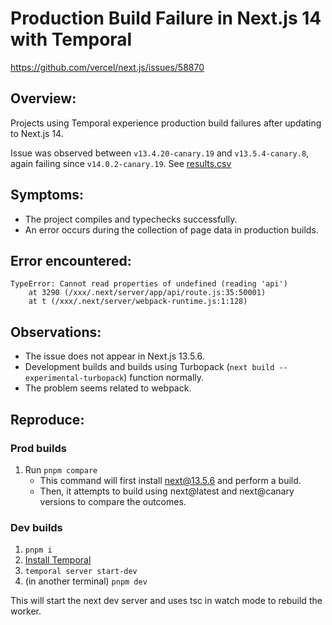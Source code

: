 # Production Build Failure in Next.js 14 with Temporal

https://github.com/vercel/next.js/issues/58870

## Overview:

Projects using Temporal experience production build failures after updating to
Next.js 14.

Issue was observed between `v13.4.20-canary.19` and `v13.5.4-canary.8`, again failing since `v14.0.2-canary.19`. See [results.csv](./results.csv)

## Symptoms:

- The project compiles and typechecks successfully.
- An error occurs during the collection of page data in production builds.

## Error encountered:

```
TypeError: Cannot read properties of undefined (reading 'api')
    at 3290 (/xxx/.next/server/app/api/route.js:35:50001)
    at t (/xxx/.next/server/webpack-runtime.js:1:128)
```

## Observations:

- The issue does not appear in Next.js 13.5.6.
- Development builds and builds using Turbopack
  (`next build --experimental-turbopack`) function normally.
- The problem seems related to webpack.

## Reproduce:

### Prod builds

1. Run `pnpm compare`
   - This command will first install next@13.5.6 and perform a build.
   - Then, it attempts to build using next@latest and next@canary versions to
     compare the outcomes.

### Dev builds

1. `pnpm i`
2. [Install Temporal](https://learn.temporal.io/getting_started/typescript/dev_environment/#set-up-a-local-temporal-development-cluster)
3. `temporal server start-dev`
4. (in another terminal) `pnpm dev`

This will start the next dev server and uses tsc in watch mode to rebuild the
worker.
